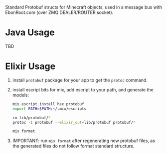 Standard Protobuf structs for Minecraft objects, used in a message bus with
EbonRoot.com (over ZMQ DEALER/ROUTER socket).

# Java Usage

TBD

# Elixir Usage

1. install `protobuf` package for your app to get the `protoc` command.
2. install escript bits for mix, add escript to your path, and generate the models:

   ```bash
   mix escript.install hex protobuf
   export PATH=$PATH:~/.mix/escripts

   rm lib/protobuf/*
   protoc -I protobuf --elixir_out=lib/protobuf protobuf/*

   mix format
   ```

3. IMPORTANT: run `mix format` after regenerating new protobuf files, as the
   generated files do not follow format standard structure.
